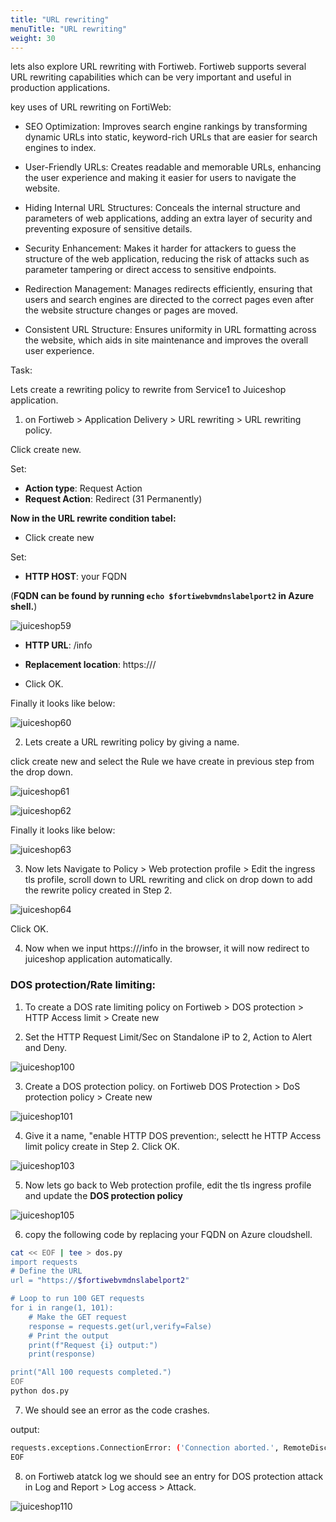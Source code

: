 ```yaml
---
title: "URL rewriting"
menuTitle: "URL rewriting"
weight: 30
---
```



lets also explore URL rewriting with Fortiweb. Fortiweb supports several URL rewriting capabilities which can be very important and useful in production applications.

key uses of URL rewriting on FortiWeb:

- SEO Optimization: Improves search engine rankings by transforming dynamic URLs into static, keyword-rich URLs that are easier for search engines to index.

- User-Friendly URLs: Creates readable and memorable URLs, enhancing the user experience and making it easier for users to navigate the website.

- Hiding Internal URL Structures: Conceals the internal structure and parameters of web applications, adding an extra layer of security and preventing exposure of sensitive details.

- Security Enhancement: Makes it harder for attackers to guess the structure of the web application, reducing the risk of attacks such as parameter tampering or direct access to sensitive endpoints.

- Redirection Management: Manages redirects efficiently, ensuring that users and search engines are directed to the correct pages even after the website structure changes or pages are moved.

- Consistent URL Structure: Ensures uniformity in URL formatting across the website, which aids in site maintenance and improves the overall user experience.


Task:

Lets create a rewriting policy to rewrite from Service1 to Juiceshop application.

1. on Fortiweb > Application Delivery > URL rewriting > URL rewriting policy.

Click create new.

Set:

- **Action type**: Request Action
- **Request Action**: Redirect (31 Permanently)

**Now in the URL rewrite condition tabel:**

- Click create new

Set:

- **HTTP HOST**: your FQDN  

(**FQDN can be found by running ```echo $fortiwebvmdnslabelport2``` in Azure shell.**)

![juiceshop59](../images/httphost.png)

- **HTTP URL**: /info

- **Replacement location**: https://**<FQDN>**/ 

- Click OK.

Finally it looks like below: 

![juiceshop60](../images/uclcr.png)

2. Lets create a URL rewriting policy by giving a name.

click create new and select the Rule we have create in previous step from the drop down. 

![juiceshop61](../images/rewrite.png)

![juiceshop62](../images/hostrewrite1.png)

Finally it looks like below:

![juiceshop63](../images/finalpolicy.png)

3. Now lets Navigate to Policy > Web protection profile > Edit the ingress tls profile, scroll down to URL rewriting and click on drop down to add the rewrite policy created in Step 2.

![juiceshop64](../images/rewriteprofile.png)

Click OK.

4. Now when we input https://**<FQDN>**/info in the browser, it will now redirect to juiceshop application automatically. 


### DOS protection/Rate limiting:

1. To create a DOS rate limiting policy on Fortiweb > DOS protection > HTTP Access limit > Create new

2. Set the HTTP Request Limit/Sec on Standalone iP to 2, Action to Alert and Deny.

![juiceshop100](../images/dos.png)

3. Create a DOS protection policy. on Fortiweb DOS Protection > DoS protection policy > Create new

![juiceshop101](../images/dosp.png)


4. Give it a name, "enable HTTP DOS prevention:, selectt he HTTP Access limit policy create in Step 2. Click OK.

![juiceshop103](../images/dosp2.png)

5. Now lets go back to Web protection profile, edit the tls ingress profile and update the **DOS protection policy**

![juiceshop105](../images/dosprofile.png)

6. copy the following code by replacing your FQDN on Azure cloudshell.

```bash
cat << EOF | tee > dos.py
import requests
# Define the URL
url = "https://$fortiwebvmdnslabelport2"

# Loop to run 100 GET requests
for i in range(1, 101):
    # Make the GET request
    response = requests.get(url,verify=False)
    # Print the output
    print(f"Request {i} output:")
    print(response)

print("All 100 requests completed.")
EOF
python dos.py
```

7. We should see an error as the code crashes. 

output: 

```bash
requests.exceptions.ConnectionError: ('Connection aborted.', RemoteDisconnected('Remote end closed connection without response'))
EOF
```

8. on Fortiweb atatck log we should see an entry for DOS protection attack in Log and Report > Log access > Attack.

![juiceshop110](../images/attack2.png)


